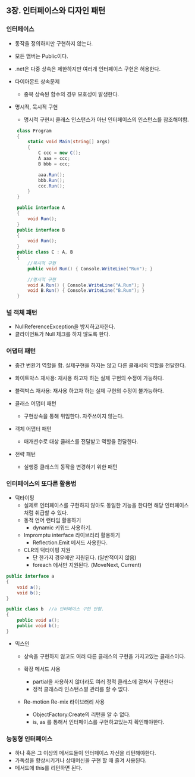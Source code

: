 ## 3장. 인터페이스와 디자인 패턴

### 인터페이스
- 동작을 정의하지만 구현하지 않는다.
- 모든 맴버는 Public이다.
- .net은 다중 상속은 제한하지만 여러개 인터페이스 구현은 허용한다.

- 다이아몬드 상속문제
  - 중복 상속된 함수의 경우 모호성이 발생한다.

- 명시적, 묵시적 구현
  - 명시적 구현시 클래스 인스턴스가 아닌 인터페이스의 인스턴스를 참조해야함.

```cs
    class Program
    {
        static void Main(string[] args)
        {
            C ccc = new C();
            A aaa = ccc;
            B bbb = ccc;

            aaa.Run();
            bbb.Run();
            ccc.Run();
        }
    }

    public interface A
    {
        void Run();
    }
    public interface B
    {
        void Run();
    }
    public class C : A, B
    {
        //묵시적 구현
        public void Run() { Console.WriteLine("Run"); }

        //명시적 구현
        void A.Run() { Console.WriteLine("A.Run"); }
        void B.Run() { Console.WriteLine("B.Run"); }
    }

```

### 널 객체 패턴
- NullReferenceException을 방지하고자한다.
- 클라이언트가 Null 체크를 하지 않도록 한다.

### 어댑터 패턴
- 중간 변환기 역할을 함. 실제구현을 하지는 않고 다른 클래서의 역할을 전달한다.
- 화이트박스 재사용: 재사용 하고자 하는 실제 구현의 수정이 가능하다.
- 블랙박스 재사용: 재사용 하고자 하는 실제 구현의 수정이 불가능하다.

- 클래스 어댑터 패턴
  - 구현상속을 통해 위임한다. 자주쓰이지 않는다.
- 객체 어댑터 패턴
  - 매개션수로 대상 클래스를 전달받고 역할을 전달한다.
- 전략 패턴
  - 실행중 클래스의 동작을 변경하기 위한 패턴

### 인터페이스의 또다른 활용법



- 덕타이핑
  - 실제로 인터페이스를 구현하지 않아도 동일한 기능을 한다면 해당 인터페이스처럼 취급할 수 있다.
  - 동적 언어 런타임 활용하기
    - dynamic 키워드 사용하기.
  - Impromptu interface 라이브러리 활용하기
    - Reflection.Emit 메서드 사용한다.
  - CLR의 덕타이핑 지원
    - 단 한가지 경우에만 지원된다. (일반적이지 않음)
    - foreach 에서만 지원된다. (MoveNext, Current)
    
```cs
public interface a
{
	void a();
	void b();
}

public class b	//a 인터페이스 구현 안함.
{
	public void a();
	public void b();	
}
```

- 믹스인
  - 상속을 구현하지 않고도 여러 다른 클래스의 구현을 가지고있는 클래스이다.

  - 확장 메서드 사용
    - partial을 사용하지 않더라도 여러 정적 클래스에 걸쳐서 구현한다
    - 정적 클래스라 인스턴스별 관리를 할 수 없다.
  - Re-motion Re-mix 라이브러리 사용
    - ObjectFactory.Create의 리턴을 알 수 없다.
    - is, as 를 통해서 인터페이스를 구현하고있는지 확인해야한다.

### 능동형 인터페이스
- 하나 혹은 그 이상의 메서드들이 인터페이스 자신을 리턴해야한다.
- 가독성을 향상시키거나 상태머신을 구현 할 때 즐겨 사용된다.
- 메서드에 this를 리턴하면 된다.